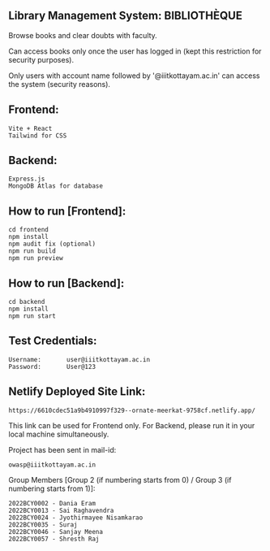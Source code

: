 ## Library Management System: BIBLIOTHÈQUE
Browse books and clear doubts with faculty.

Can access books only once the user has logged in (kept this restriction for security purposes).

Only users with account name followed by '@iiitkottayam.ac.in' can access the system (security reasons).


## Frontend:
```
Vite + React
Tailwind for CSS
```
## Backend:
```
Express.js
MongoDB Atlas for database
```

## How to run [Frontend]:
```
cd frontend
npm install
npm audit fix (optional)
npm run build
npm run preview
```

## How to run [Backend]:
```
cd backend
npm install
npm run start
```

## Test Credentials:
```
Username:       user@iiitkottayam.ac.in
Password:       User@123
```

## Netlify Deployed Site Link:
```
https://6610cdec51a9b4910997f329--ornate-meerkat-9758cf.netlify.app/
```

This link can be used for Frontend only.
For Backend, please run it in your local machine simultaneously.

Project has been sent in mail-id:
```
owasp@iiitkottayam.ac.in
```

Group Members [Group 2 (if numbering starts from 0) / Group 3 (if numbering starts from 1)]:
```
2022BCY0002 - Dania Eram
2022BCY0013 - Sai Raghavendra
2022BCY0024 - Jyothirmayee Nisamkarao
2022BCY0035 - Suraj
2022BCY0046 - Sanjay Meena
2022BCY0057 - Shresth Raj
```
